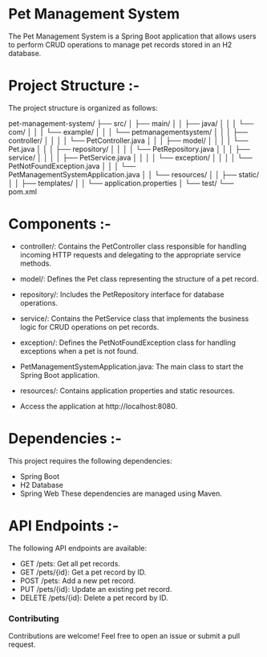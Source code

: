 # Pet Management System
The Pet Management System is a Spring Boot application that allows users to perform CRUD operations to manage pet records stored in an H2 database.

# Project Structure :-
The project structure is organized as follows:


pet-management-system/
├── src/
│   ├── main/
│   │   ├── java/
│   │   │   └── com/
│   │   │       └── example/
│   │   │           └── petmanagementsystem/
│   │   │               ├── controller/
│   │   │               │   └── PetController.java
│   │   │               ├── model/
│   │   │               │   └── Pet.java
│   │   │               ├── repository/
│   │   │               │   └── PetRepository.java
│   │   │               ├── service/
│   │   │               │   ├── PetService.java
│   │   │               │   └── exception/
│   │   │               │       └── PetNotFoundException.java
│   │   │               └── PetManagementSystemApplication.java
│   │   └── resources/
│   │       ├── static/
│   │       ├── templates/
│   │       └── application.properties
│   └── test/
└── pom.xml

# Components :-
+ controller/: Contains the PetController class responsible for handling incoming HTTP requests and delegating to the appropriate service methods.
+ model/: Defines the Pet class representing the structure of a pet record.
+ repository/: Includes the PetRepository interface for database operations.
+ service/: Contains the PetService class that implements the business logic for CRUD operations on pet records.
+ exception/: Defines the PetNotFoundException class for handling exceptions when a pet is not found.
+ PetManagementSystemApplication.java: The main class to start the Spring Boot application.
+ resources/: Contains application properties and static resources.

+ Access the application at http://localhost:8080.

# Dependencies :-
This project requires the following dependencies:

+ Spring Boot
+ H2 Database
+ Spring Web
These dependencies are managed using Maven.

# API Endpoints :-
The following API endpoints are available:

+ GET /pets: Get all pet records.
+ GET /pets/{id}: Get a pet record by ID.
+ POST /pets: Add a new pet record.
+ PUT /pets/{id}: Update an existing pet record.
+ DELETE /pets/{id}: Delete a pet record by ID.
  
### Contributing
Contributions are welcome! Feel free to open an issue or submit a pull request.
